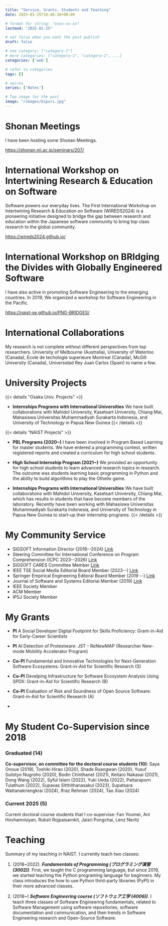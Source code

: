 ```yaml
---
title: "Service, Grants, Students and Teaching"
date: 2025-01-25T16:46:16+08:00

# format for string: "xxxx-xx-xx"
lastmod: "2025-01-25"

# set false when you want the post publish
draft: false

# one category: ["category-1"] 
# more categories: ["category-1", "category-2", ...]
categories: ['web']

# refer to categories
tags: []

# seires
series: ['Notes']

# Top image for the post
image: "/images/kipuri.jpg"
---
```



<!--more-->

# Shonan Meetings
I have been hosting some Shonan Meetings.

https://shonan.nii.ac.jp/seminars/207/

# International Workshop on Intertwining Research & Education on Software
Software powers our everyday lives. The First International Workshop on Intertwining Research & Education on Software (WIREDS2024) is a pioneering initiative designed to bridge the gap between research and education within the Japanese software community to bring top class research to the global community.

https://wireds2024.github.io/



#  International Workshop on BRIdging the Divides with Globally Engineered Software
I have also active in promoting Software Engineering to the emerging countries. In 2019, We organized a workshop for Software Engineering in the Pacific.

 https://naist-se.github.io/PNG-BRIDGES/


# International Collaborations

My research is not complete without different perspectives from top researchers.
University of Melbourne (Australia), University of Waterloo (Canada), Ecole de techologie superieure Montreal (Canada), McGill University (Canada), Universidad Rey Juan Carlos (Spain) to name a few.

# University Projects

{{< details "Osaka Univ. Projects" >}}

- **Internships Programs with International Universities**
We have built collaborations with Mahidol University, Kasetsart University, Chiang Mai, Mahasiswa Universitas Muhammadiyah Surakarta Indonesia, and University of Technology in Papua New Guinea
{{< /details >}}

{{< details "NAIST Projects" >}}
- **PBL Programs (2020~)**
I have been involved in Program Based Learning for master students. We have entered a programming contest, written registered reports and created a curriculum for high school students.

- **High School Internship Program (2021~)**
We provided an opportunity for high school students to learn advanced research topics in research. The outcome was students learning basic programming in Python and the ability to build algorithms to play the Othello game.

- **Internships Programs with International Universities**
We have built collaborations with Mahidol University, Kasetsart University, Chiang Mai, which has results in students that have become members of the laboratory.
Recently have been working with Mahasiswa Universitas Muhammadiyah Surakarta Indonesia, and University of Technology in Papua New Guinea to start-up their internship programs.
{{< /details >}}

# My Community Service

- SIGSOFT Information Director (2018--2024) [Link](https://acmsigsoft.github.io/contact/)
- Steering Committee for International Conference on Program Comprehension (ICPC 2023--2026) [Link](https://conf.researchr.org/committee/icpc-2024/icpc-2024-steering-committee)
- SIGSOFT CARES Committee Member [Link](https://acmsigsoft.github.io/cares/sigsoft_cares/)
- IEEE TSE Social Media Editorial Board Member (2023--) [Link](https://www.computer.org/csdl/journal/ts/about/107385)
- Springer Empirical Engineering Editoral Board Member (2019 --) [Link](https://www.springer.com/journal/10664/editors)
- Journal of Software and Systems Editorial Member (2019) [Link](https://www.sciencedirect.com/journal/journal-of-systems-and-software/about/editorial-board)
- IEEE Society Member
- ACM Member
- IPSJ Society Member

# My Grants

- **PI** A Social Developer Digital Footprint for Skills Proficiency: Grant-in-Aid for Early-Career Scientists
- **PI** AI Detection of Protestware: JST - ReNewMAP (Researcher New-mode Mobility Accelerator Program)
- **Co-PI** Fundamental and Innovative Technologies for Next-Generation Software Ecosystems: Grant-in-Aid for Scientific Research (S)

- **Co-PI** Develping Infrastructure for Software Ecosystem Analysis Using SPDX: Grant-in-Aid for Scientific Research (B)

- **Co-PI** Evaluation of Risk and Soundness of Open Source Software: Grant-in-Aid for Scientific Research (A)
- 
# My Student Co-Supervision since 2018

### Graduated (14)

**Co-supervisor, on committee for the doctoral course students (10)**: Saya Onoue (2019), Toshiki Hirao (2020), Shade Ruangwan (2020), Yusuf Sulistyo Nugroho (2020), Bodin Chinthanet (2021), Keitaro Nakasai (2021), Dong Wang (2022), Syful Islam (2022), Yuki Ueda (2022), Pattaraporn Tulathum (2022), Supavas Sitthithanasakul (2023), Supatsara Wattanakriengkrai (2024), Ifraz Rehman (2024), Tao Xiao (2024)

### Current 2025 (5)

Current doctoral course students that I co-supervise: Fan Youmei, Ani Hovhannisiyan, Ruksit Rojpaisarnkit, Jaisri Pongchai, Lenz Neritz

# Teaching

Summary of my teaching in NAIST. I currently teach two classes:

1.	(2018~2022). ***Fundamentals of Programming (プログラミング演習 (3002))***. First, we taught the C programming language, but since 2019, we started teaching the Python programing language for beginners. My class introduces the how to use Python third-party libraries (PyPI) in their more advanced classes.

2.	(2018~) ***Software Engineering course (ソフトウェア工学 (4006))***. I teach three classes of Software Engineering fundamentals, related to Software Management using software repositories, software documentation and communication, and then trends in Software Engineering research and Open-Source Software.
